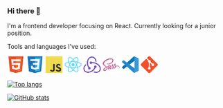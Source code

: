 ### Hi there 👋

I'm a frontend developer focusing on React. Currently looking for a junior position.

Tools and languages I've used:

<img alt="HTML5" width="40px" src="https://raw.githubusercontent.com/devicons/devicon/master/icons/html5/html5-original.svg" > <img alt="CSS3" width="40px" src="https://raw.githubusercontent.com/devicons/devicon/master/icons/css3/css3-original.svg" > <img alt="JavaScript" width="40px" src="https://raw.githubusercontent.com/devicons/devicon/master/icons/javascript/javascript-original.svg" > <img alt="React" width="40px" src="https://raw.githubusercontent.com/devicons/devicon/master/icons/react/react-original.svg" > <img alt="Redux" width="40px" src="https://raw.githubusercontent.com/devicons/devicon/master/icons/redux/redux-original.svg" > <img alt="Sass" width="40px" src="https://raw.githubusercontent.com/devicons/devicon/master/icons/sass/sass-original.svg" > <img alt="VSCode" width="40px" src="https://raw.githubusercontent.com/devicons/devicon/master/icons/vscode/vscode-original.svg" > <img alt="Git" width="40px" src="https://raw.githubusercontent.com/devicons/devicon/master/icons/git/git-original.svg" >

[![Top langs](https://github-readme-stats.vercel.app/api/top-langs/?username=double-vee&layout=compact&theme=tokyonight&hide_border=true)](https://github.com/anuraghazra/github-readme-stats)

[![GitHub stats](https://github-readme-stats.vercel.app/api?username=double-vee&custom_title=GitHub&nbsp;Stats&include_all_commits=true&show_icons=true&theme=tokyonight&hide_border=true)](https://github.com/anuraghazra/github-readme-stats)


<!--
**double-vee/double-vee** is a ✨ _special_ ✨ repository because its `README.md` (this file) appears on your GitHub profile.

Here are some ideas to get you started:

- 🔭 I’m currently working on ...
- 🌱 I’m currently learning ...
- 👯 I’m looking to collaborate on ...
- 🤔 I’m looking for help with ...
- 💬 Ask me about ...
- 📫 How to reach me: ...
- 😄 Pronouns: ...
- ⚡ Fun fact: ...
-->
